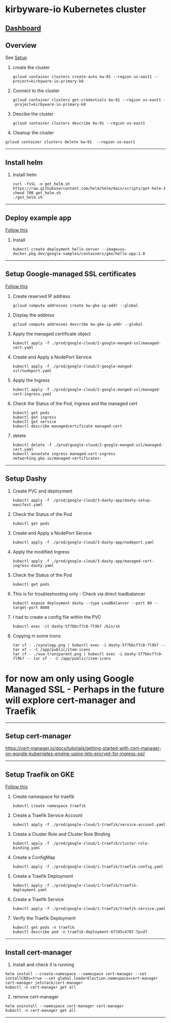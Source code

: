 # kirbyware-io Kubernetes cluster

## [Dashboard](https://console.cloud.google.com/home/dashboard?project=kirbyware-io-primary-k8&walkthrough_id=assistant_webhosting_index)

##  Overview
  See [Setup](https://cloud.google.com/kubernetes-engine/docs/how-to/creating-an-autopilot-cluster#gcloud_2)

1. create the cluster
   ```
   gcloud container clusters create-auto kw-01 --region us-east1 --project=kirbyware-io-primary-k8
   ```

2. Connect to the cluster
   ```
   gcloud container clusters get-credentials kw-01 --region us-east1 --project=kirbyware-io-primary-k8
   ```

3. Descibe the cluster
   ```
   gcloud container clusters describe kw-01 --region us-east1
   ```

4.  Cleanup the cluster
   ```
   gcloud container clusters delete kw-01  --region us-east1
   ```

----

## Install helm
1. Install helm
   ```
   curl -fsSL -o get_helm.sh https://raw.githubusercontent.com/helm/helm/main/scripts/get-helm-3
   chmod 700 get_helm.sh
   ./get_helm.sh
   ```

---

## Deploy example app

[Follow this](https://cloud.google.com/kubernetes-engine/docs/deploy-app-cluster)

1. Install
   ```
   kubectl create deployment hello-server --image=us-docker.pkg.dev/google-samples/containers/gke/hello-app:1.0
   ```
---


## Setup Google-managed SSL certificates
[Follow this](https://cloud.google.com/kubernetes-engine/docs/how-to/managed-certs)

1. Create reserved IP address
   ```
   gcloud compute addresses create kw-gke-ip-addr --global
   ```

2. Display the address
   ```
   gcloud compute addresses describe kw-gke-ip-addr --global
   ```

3. Apply the managed certificate object
   ```
   kubectl apply -f ./prod/google-cloud/2-google-manged-ssl/managed-cert.yaml
   ```

4. Create and Apply a NodePort Service
   ```
   kubectl apply -f ./prod/google-cloud/2-google-manged-ssl/nodeport.yaml
   ```

5. Apply the Ingress
   ```
   kubectl apply -f ./prod/google-cloud/2-google-manged-ssl/managed-cert-ingress.yaml
   ```

6. Check the Status of the Pod, Ingress and the managed cert
   ```
   kubectl get pods
   kubectl get ingress
   kubectl get service
   kubectl describe managedcertificate managed-cert
   ```

7. delete 
   ```
   kubectl delete -f ./prod/google-cloud/2-google-manged-ssl/managed-cert.yaml
   kubectl annotate ingress managed-cert-ingress networking.gke.io/managed-certificates-
   ```

----
## Setup Dashy 

1. Create PVC and deployment
   ```
   kubectl apply -f ./prod/google-cloud/3-dashy-app/dashy-setup-manifest.yaml
   ```

2. Check the Status of the Pod
   ```
   kubectl get pods
   ```
3. Create and Apply a NodePort Service
   ```
   kubectl apply -f ./prod/google-cloud/3-dashy-app/nodeport.yaml
   ```

4. Apply the modified Ingress
   ```
   kubectl apply -f ./prod/google-cloud/3-dashy-app/managed-cert-ingress-dashy.yaml
   ```

5. Check the Status of the Pod
   ```
   kubectl get pods
   ```

6. This is for troubleshooting only - Check via direct loadbalancer
   ```
   kubectl expose deployment dashy --type LoadBalancer --port 80 --target-port 8080
   ```

7. I had to create a config file within the PVC
   ```
   kubectl exec -it dashy-5f7bbcf7c8-7l9k7 /bin/sh   
   ```

8. Copying in some icons
   ```
   tar cf - ./synology.png | kubectl exec -i dashy-5f7bbcf7c8-7l9k7 -- tar xf - -C /app/public/item-icons
   tar cf - ./xoa-transparent.png | kubectl exec -i dashy-5f7bbcf7c8-7l9k7 -- tar xf - -C /app/public/item-icons  
   ```
   


# for now am only using Google Managed SSL - Perhaps in the future will explore cert-manager and Traefik

----
## Setup cert-manager
https://cert-manager.io/docs/tutorials/getting-started-with-cert-manager-on-google-kubernetes-engine-using-lets-encrypt-for-ingress-ssl/


----

## Setup Traefik on GKE

[Follow this](https://admintuts.net/server-admin/how-to-deploy-traefik-to-google-kubernetes-engine/)

1. Create namespace for traefik
   ```
   kubectl create namespace traefik
   ```

2. Create a Traefik Service Account
   ```
   kubectl apply -f ./prod/google-cloud/1-traefik/service-account.yaml
   ```


3. Create a Cluster Role and Cluster Role Binding
   ```
   kubectl apply -f ./prod/google-cloud/1-traefik/cluster-role-binding.yaml
   ```

4. Create a ConfigMap
   ```
   kubectl apply -f ./prod/google-cloud/1-traefik/traefik-config.yaml
   ```

5. Create a Traefik Deployment
   ```
   kubectl apply -f ./prod/google-cloud/1-traefik/traefik-deployment.yaml
   ```


6. Create a Traefik Service
   ```
   kubectl apply -f ./prod/google-cloud/1-traefik/traefik-service.yaml
   ```

7. Verify the Traefik Deployment
   ```
   kubectl get pods -n traefik
   kubectl describe pod -n traefik-deployment-6f7d5c4787-7pcd7
   
----

## Install cert-manager

1. Install and check it is running
```
helm install --create-namespace --namespace cert-manager --set installCRDs=true --set global.leaderElection.namespace=cert-manager cert-manager jetstack/cert-manager
kubectl -n cert-manager get all
```

2. remove cert-manager
```
helm uninstall --namespace cert-manager cert-manager 
kubectl -n cert-manager get all
```

----
